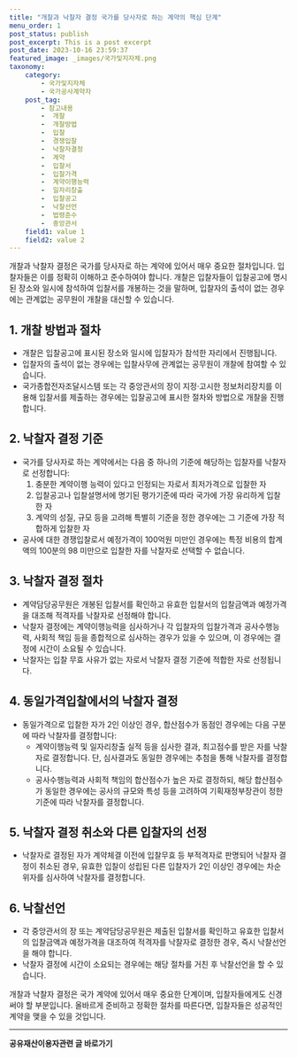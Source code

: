 ```yaml
---
title: "개찰과 낙찰자 결정 국가를 당사자로 하는 계약의 핵심 단계"
menu_order: 1
post_status: publish
post_excerpt: This is a post excerpt
post_date: 2023-10-16 23:59:37
featured_image: _images/국가및지자체.png
taxonomy:
    category:
        - 국가및지자체
        - 국가공사계약자
    post_tag:
        - 참고내용
        -  개찰
        -  개찰방법
        -  입찰
        -  경쟁입찰
        -  낙찰자결정
        -  계약
        -  입찰서
        -  입찰가격
        -  계약이행능력
        -  일자리창출
        -  입찰공고
        -  낙찰선언
        -  법령준수
        -  중앙관서
    field1: value 1
    field2: value 2
---
```



개찰과 낙찰자 결정은 국가를 당사자로 하는 계약에 있어서 매우 중요한 절차입니다. 입찰자들은 이를 정확히 이해하고 준수하여야 합니다. 개찰은 입찰자들이 입찰공고에 명시된 장소와 일시에 참석하여 입찰서를 개봉하는 것을 말하며, 입찰자의 출석이 없는 경우에는 관계없는 공무원이 개찰을 대신할 수 있습니다.

## 1. 개찰 방법과 절차

- 개찰은 입찰공고에 표시된 장소와 일시에 입찰자가 참석한 자리에서 진행됩니다.
- 입찰자의 출석이 없는 경우에는 입찰사무에 관계없는 공무원이 개찰에 참여할 수 있습니다.
- 국가종합전자조달시스템 또는 각 중앙관서의 장이 지정·고시한 정보처리장치를 이용해 입찰서를 제출하는 경우에는 입찰공고에 표시한 절차와 방법으로 개찰을 진행합니다.

## 2. 낙찰자 결정 기준

- 국가를 당사자로 하는 계약에서는 다음 중 하나의 기준에 해당하는 입찰자를 낙찰자로 선정합니다:
    1. 충분한 계약이행 능력이 있다고 인정되는 자로서 최저가격으로 입찰한 자
    2. 입찰공고나 입찰설명서에 명기된 평가기준에 따라 국가에 가장 유리하게 입찰한 자
    3. 계약의 성질, 규모 등을 고려해 특별히 기준을 정한 경우에는 그 기준에 가장 적합하게 입찰한 자
- 공사에 대한 경쟁입찰로서 예정가격이 100억원 미만인 경우에는 특정 비용의 합계액의 100분의 98 미만으로 입찰한 자를 낙찰자로 선택할 수 없습니다.

## 3. 낙찰자 결정 절차

- 계약담당공무원은 개봉된 입찰서를 확인하고 유효한 입찰서의 입찰금액과 예정가격을 대조해 적격자를 낙찰자로 선정해야 합니다.
- 낙찰자 결정에는 계약이행능력을 심사하거나 각 입찰자의 입찰가격과 공사수행능력, 사회적 책임 등을 종합적으로 심사하는 경우가 있을 수 있으며, 이 경우에는 결정에 시간이 소요될 수 있습니다.
- 낙찰자는 입찰 무효 사유가 없는 자로서 낙찰자 결정 기준에 적합한 자로 선정됩니다.

## 4. 동일가격입찰에서의 낙찰자 결정

- 동일가격으로 입찰한 자가 2인 이상인 경우, 합산점수가 동점인 경우에는 다음 구분에 따라 낙찰자를 결정합니다:
    - 계약이행능력 및 일자리창출 실적 등을 심사한 결과, 최고점수를 받은 자를 낙찰자로 결정합니다. 단, 심사결과도 동일한 경우에는 추첨을 통해 낙찰자를 결정합니다.
    - 공사수행능력과 사회적 책임의 합산점수가 높은 자로 결정하되, 해당 합산점수가 동일한 경우에는 공사의 규모와 특성 등을 고려하여 기획재정부장관이 정한 기준에 따라 낙찰자를 결정합니다.

## 5. 낙찰자 결정 취소와 다른 입찰자의 선정

- 낙찰자로 결정된 자가 계약체결 이전에 입찰무효 등 부적격자로 판명되어 낙찰자 결정이 취소된 경우, 유효한 입찰이 성립된 다른 입찰자가 2인 이상인 경우에는 차순위자를 심사하여 낙찰자를 결정합니다.

## 6. 낙찰선언

- 각 중앙관서의 장 또는 계약담당공무원은 제출된 입찰서를 확인하고 유효한 입찰서의 입찰금액과 예정가격을 대조하여 적격자를 낙찰자로 결정한 경우, 즉시 낙찰선언을 해야 합니다.
- 낙찰자 결정에 시간이 소요되는 경우에는 해당 절차를 거친 후 낙찰선언을 할 수 있습니다.

개찰과 낙찰자 결정은 국가 계약에 있어서 매우 중요한 단계이며, 입찰자들에게도 신경써야 할 부분입니다. 올바르게 준비하고 정확한 절차를 따른다면, 입찰자들은 성공적인 계약을 맺을 수 있을 것입니다.

<!-- wp:separator -->
<hr class="wp-block-separator has-alpha-channel-opacity"/>
<!-- /wp:separator -->
<!-- wp:group {"backgroundColor":"base","layout":{"type":"constrained"}} -->
<div class="wp-block-group has-base-background-color has-background">
<!-- wp:paragraph {"align":"center","fontSize":"large"} -->
<p class="has-text-align-center has-large-font-size"><strong>공유재산이용자관련 글 바로가기</strong></p>
<!-- /wp:paragraph -->


<!-- wp:latest-posts{"categories": [{"id": 1570, "count": 100, "description": "", "link": "https://uknowlaw.com/category/%ea%b3%b5%ec%9c%a0%ec%9e%ac%ec%82%b0%ec%9d%b4%ec%9a%a9%ec%9e%90/", "name": "공유재산이용자", "slug": "공유재산이용자", "taxonomy": "category", "parent": 0, "meta": [],"_links":{"self":[{"href":"https://uknowlaw.com/wp-json/wp/v2/categories/1570"}],"collection":[{"href":"https://uknowlaw.com/wp-json/wp/v2/categories"}],"about":[{"href":"https://uknowlaw.com/wp-json/wp/v2/taxonomies/category"}],"wp:post_type":[{"href":"https://uknowlaw.com/wp-json/wp/v2/posts?categories=1570"}],"curies":[{"name":"wp","href":"https://api.w.org/{rel}","templated":true}]}}],"postsToShow":100,"excerptLength":28,"postLayout":"grid","columns":2,"featuredImageAlign":"left","featuredImageSizeSlug":"large","fontSize":"medium"} /-->
</div>
<!-- /wp:group -->
    
